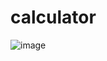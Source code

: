 # calculator
![image](https://github.com/user-attachments/assets/1fbcfa81-35e0-44b7-a8c9-39a819ff5fcd)
